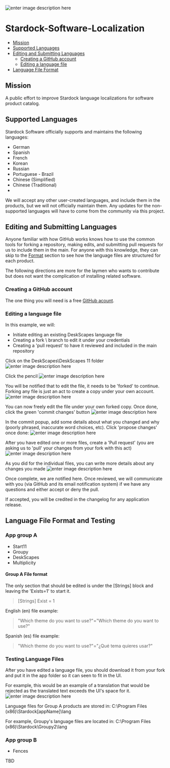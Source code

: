 ![enter image description here](https://www.stardock.com/press/stardock%20branding/images/software/logo_strsof_fullcolor_full.png)
# Stardock-Software-Localization

 - [Mission](#mission)
 - [Supported Languages](#supported-languages)
 - [Editing and Submitting Languages](#editing-and-submitting-languages)
	 - [Creating a GitHub account](#creating-a-github-account)
	 - [Editing a language file](#editing-a-language-file)
- [Language File Format](#language-file-format)

## Mission
A public effort to improve Stardock language localizations for software product catalog.

## Supported Languages
Stardock Software officially supports and maintains the following languages:
-   German
-   Spanish
-   French
-   Korean
-   Russian
-   Portuguese - Brazil
-   Chinese (Simplified)
-   Chinese (Traditional)
- 
We will accept any other user-created languages, and include them in the products, but we will not officially maintain them.  Any updates for the non-supported languages will have to come from the community via this project.

## Editing and Submitting Languages
Anyone familiar with how GitHub works knows how to use the common tools for forking a repository, making edits, and submitting pull requests for us to include them in the main. For anyone with this knowledge, they can skip to the [Format](README.md#format) section to see how the language files are structured for each product. 

The following directions are more for the laymen who wants to contribute but does not want the complication of installing related software.
### Creating a GitHub account
The one thing you will need is a free [GitHub acount](https://github.com/join). 

### Editing a language file
In this example, we will:
 - Initiate editing an existing DeskScapes language file
 - Creating a fork \ branch to edit it under your credentials
 - Creating a 'pull request' to have it reviewed and included in the main repository

Click on the DeskScapes\DeskScapes 11 folder
![enter image description here](https://cdn.stardock.us/support/uploads/ObjectDesktopManager_2023-09-28_15-20-29sdrohan.png)

Click the pencil 
![enter image description here](https://cdn.stardock.us/support/uploads/Teams_2023-10-02_13-24-45sdrohan.png)

You will be notified that to edit the file, it needs to be 'forked' to continue.  Forking any file is just an act to create a copy under your own account.
![enter image description here](https://cdn.stardock.us/support/uploads/Teams_2023-10-02_13-28-54sdrohan.png)

You can now freely edit the file under your own forked copy.  Once done, click the green 'commit changes' button
![enter image description here](https://cdn.stardock.us/support/uploads/Teams_2023-10-02_13-30-20sdrohan.png)

In the commit popup, add some details about what you changed and why (poorly phrased, inaccurate word choices, etc). Click 'propose changes' once done:
![enter image description here](https://cdn.stardock.us/support/uploads/Teams_2023-10-02_13-32-02sdrohan.png)

After you have edited one or more files, create a 'Pull request' (you are asking us to 'pull' your changes from your fork with this act)
![enter image description here](https://cdn.stardock.us/support/uploads/Teams_2023-10-02_13-34-18sdrohan.png)

As you did for the individual files, you can write more details about any changes you made
![enter image description here](https://cdn.stardock.us/support/uploads/Teams_2023-10-02_13-36-21sdrohan.png)

Once complete, we are notified here. Once reviewed, we will communicate with you (via GitHub and its email notification system) if we have any questions and either accept or deny the pull. 

If accepted, you will be credited in the changelog for any application release. 

## Language File Format and Testing
### App group A

 - Start11
 - Groupy
 - DeskScapes
 - Multiplicity

#### Group A File format
The only section that should be edited is under the [Strings] block and leaving the 'Exists=1' to start it.
>[Strings]
>Exist = 1

English (en) file example:

> "Which theme do you want to use?"="Which theme do you want to use?"

Spanish (es) file example:

> "Which theme do you want to use?"="¿Qué tema quieres usar?"

### Testing Language Files
After you have edited a language file, you should download it from your fork and put it in the app folder so it can seen to fit in the UI.

For example, this would be an example of a translation that would be rejected as the translated text exceeds the UI's space for it.
![enter image description here](https://cdn.stardock.us/support/uploads/msedge_2023-10-02_16-04-45.png)

Language files for Group A products are stored in:
C:\Program Files (x86)\Stardock\[appName]\lang

For example, Groupy's language files are located in:
C:\Program Files (x86)\Stardock\Groupy2\lang

### App group B

 - Fences
 
 TBD

